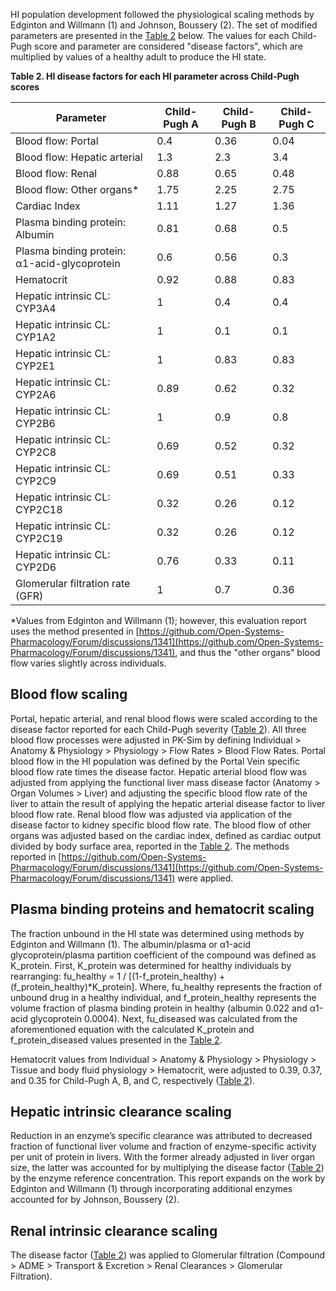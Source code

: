 HI population development followed the physiological scaling methods by Edginton and Willmann (1) and Johnson, Boussery (2). The set of modified parameters are presented in the [Table 2](#table_2) below. The values for each Child-Pugh score and parameter are considered "disease factors", which are multiplied by values of a healthy adult to produce the HI state.

**Table 2. HI disease factors for each HI parameter across Child-Pugh scores**<a id="table_2">

| **Parameter**                                 | **Child-Pugh A** | **Child-Pugh B** | **Child-Pugh C** |
|-----------------------------------------------|------------------|------------------|------------------|
| Blood flow: Portal                            | 0.4              | 0.36             | 0.04             |
| Blood flow: Hepatic arterial                  | 1.3              | 2.3              | 3.4              |
| Blood flow: Renal                             | 0.88             | 0.65             | 0.48             |
| Blood flow: Other organs*                     | 1.75             | 2.25             | 2.75             |
| Cardiac Index                                 | 1.11             | 1.27             | 1.36             |
| Plasma binding protein: Albumin               | 0.81             | 0.68             | 0.5              |
| Plasma binding protein: α1-acid-glycoprotein  | 0.6              | 0.56             | 0.3              |
| Hematocrit                                    | 0.92             | 0.88             | 0.83             |
| Hepatic intrinsic CL: CYP3A4                  | 1                | 0.4              | 0.4              |
| Hepatic intrinsic CL: CYP1A2                  | 1                | 0.1              | 0.1              |
| Hepatic intrinsic CL: CYP2E1                  | 1                | 0.83             | 0.83             |
| Hepatic intrinsic CL: CYP2A6                  | 0.89             | 0.62             | 0.32             |
| Hepatic intrinsic CL: CYP2B6                  | 1                | 0.9              | 0.8              |
| Hepatic intrinsic CL: CYP2C8                  | 0.69             | 0.52             | 0.32             |
| Hepatic intrinsic CL: CYP2C9                  | 0.69             | 0.51             | 0.33             |
| Hepatic intrinsic CL: CYP2C18                 | 0.32             | 0.26             | 0.12             |
| Hepatic intrinsic CL: CYP2C19                 | 0.32             | 0.26             | 0.12             |
| Hepatic intrinsic CL: CYP2D6                  | 0.76             | 0.33             | 0.11             |
| Glomerular filtration rate (GFR)              | 1                | 0.7              | 0.36             |
*Values from Edginton and Willmann (1); however, this evaluation report uses the method presented in [https://github.com/Open-Systems-Pharmacology/Forum/discussions/1341](https://github.com/Open-Systems-Pharmacology/Forum/discussions/1341), and thus the "other organs" blood flow varies slightly across individuals.

## Blood flow scaling

Portal, hepatic arterial, and renal blood flows were scaled according to the disease factor reported for each Child-Pugh severity ([Table 2](#table_2)). All three blood flow processes were adjusted in PK-Sim by defining Individual > Anatomy & Physiology > Physiology > Flow Rates > Blood Flow Rates. Portal blood flow in the HI population was defined by the Portal Vein specific blood flow rate times the disease factor. Hepatic arterial blood flow was adjusted from applying the functional liver mass disease factor (Anatomy > Organ Volumes > Liver) and adjusting the specific blood flow rate of the liver to attain the result of applying the hepatic arterial disease factor to liver blood flow rate. Renal blood flow was adjusted via application of the disease factor to kidney specific blood flow rate. The blood flow of other organs was adjusted based on the cardiac index, defined as cardiac output divided by body surface area, reported in the [Table 2](#table_2). The methods reported in [https://github.com/Open-Systems-Pharmacology/Forum/discussions/1341](https://github.com/Open-Systems-Pharmacology/Forum/discussions/1341) were applied.

## Plasma binding proteins and hematocrit scaling

The fraction unbound in the HI state was determined using methods by Edginton and Willmann (1). The albumin/plasma or α1-acid glycoprotein/plasma partition coefficient of the compound was defined as K_protein. First, K_protein was determined for healthy individuals by rearranging: fu_healthy = 1 / [(1-f_protein_healthy) + (f_protein_healthy)*K_protein]. Where, fu_healthy represents the fraction of unbound drug in a healthy individual, and f_protein_healthy represents the volume fraction of plasma binding protein in healthy (albumin 0.022 and α1-acid glycoprotein 0.0004). Next, fu_diseased was calculated from the aforementioned equation with the calculated K_protein and f_protein_diseased values presented in the [Table 2](#table_2). 

Hematocrit values from Individual > Anatomy & Physiology > Physiology > Tissue and body fluid physiology > Hematocrit, were adjusted to 0.39, 0.37, and 0.35 for Child-Pugh A, B, and C, respectively ([Table 2](#table_2)). 

## Hepatic intrinsic clearance scaling

Reduction in an enzyme’s specific clearance was attributed to decreased fraction of functional liver volume and fraction of enzyme-specific activity per unit of protein in livers. With the former already adjusted in liver organ size, the latter was accounted for by multiplying the disease factor ([Table 2](#table_2)) by the enzyme reference concentration. This report expands on the work by Edginton and Willmann (1) through incorporating additional enzymes accounted for by Johnson, Boussery (2).

## Renal intrinsic clearance scaling

The disease factor ([Table 2](#table_2)) was applied to Glomerular filtration (Compound > ADME > Transport & Excretion > Renal Clearances > Glomerular Filtration). 